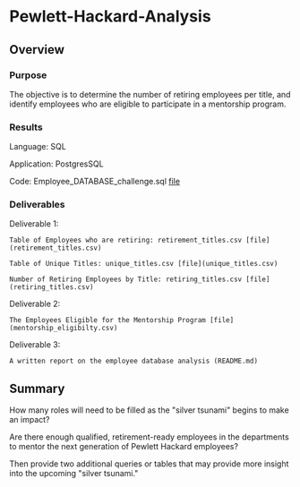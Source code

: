 # Pewlett-Hackard-Analysis

## Overview

### Purpose
The objective is to determine the number of retiring employees per title, 
and identify employees who are eligible to participate in a mentorship program. 

### Results

Language: SQL

Application: PostgresSQL

Code: Employee_DATABASE_challenge.sql [file](Employee_DATABASE_challenge.sql)

### Deliverables
Deliverable 1: 

    Table of Employees who are retiring: retirement_titles.csv [file](retirement_titles.csv)

    Table of Unique Titles: unique_titles.csv [file](unique_titles.csv)

    Number of Retiring Employees by Title: retiring_titles.csv [file](retiring_titles.csv)

Deliverable 2: 

    The Employees Eligible for the Mentorship Program [file](mentorship_eligibilty.csv)

Deliverable 3: 

    A written report on the employee database analysis (README.md)

## Summary

How many roles will need to be filled as the "silver tsunami" begins to make an impact?


Are there enough qualified, retirement-ready employees in the departments to mentor the next generation of Pewlett Hackard employees?


Then provide two additional queries or tables that may provide more insight into the upcoming "silver tsunami."
